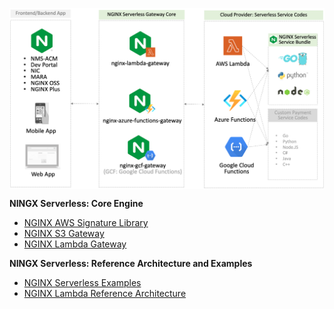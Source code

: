 <a href="URL_REDIRECT" target="blank"><img align="center" src=https://github.com/nginx-serverless/.github/raw/77a119295787bbd547ef024b9014cd430e146ed3/profile/img/nginx-serverless.png /></a>

**NINGX Serverless: Core Engine**
- [NGINX AWS Signature Library](https://github.com/nginx-serverless/nginx-aws-signature)
- [NGINX S3 Gateway](https://github.com/nginx-serverless/nginx-s3-gateway)
- [NGINX Lambda Gateway](https://github.com/nginx-serverless/nginx-lambda-gateway)

**NINGX Serverless: Reference Architecture and Examples**
- [NGINX Serverless Examples](https://github.com/nginx-serverless/nginx-serverless-examples)
- [NGINX Lambda Reference Architecture](https://github.com/nginx-serverless/nginx-lambda-reference-architecture)
